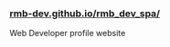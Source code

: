 ### [rmb-dev.github.io/rmb_dev_spa/](https://rmb-dev.github.io/rmb_dev_spa/)
Web Developer profile website
